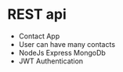 # REST api
- Contact App
- User can have many contacts
- NodeJs Express MongoDb
- JWT Authentication